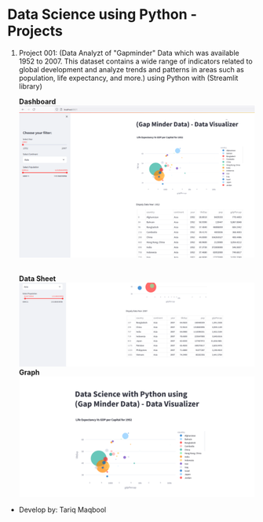 # Data Science using Python - Projects
1. Project 001: 
   (Data Analyzt of "Gapminder" Data which was available 1952 to 2007. This dataset contains a wide range of indicators related to global development and analyze trends and patterns in areas such as population, life expectancy, and more.)  using Python with (Streamlit library)<br>

   <b>Dashboard</b>
   <img src="./images/p1-dashboard.png" alt="Dashboard">
   
   <br><b>Data Sheet</b>
   <img src="./images/p1-d2.png" alt="Data Sheet">
   <br><b>Graph</b>
   <img src="./images/p1-d1.png" alt="Graph">
   
* Develop by: Tariq Maqbool
